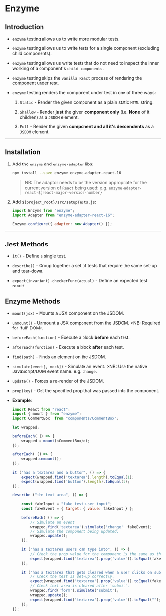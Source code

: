 # Enzyme

## Introduction

* `enzyme` testing allows us to write more modular tests.

* `enzyme` testing allows us to write tests for a single component (excluding child components).

* `enzyme` testing allows us write tests that do not need to inspect the inner working of a component's `child components`.

* `enzyme` testing skips the `vanilla React` process of rendering the component under test.

* `enzyme` testing renders the component under test in one of three ways:

    1. `Static` - Render the given component as a plain static `HTML` string.

    2. `Shallow` - Render __just__ the given __component only__ (i.e. __None__ of it children) as a `JSDOM` element.

    3. `Full` - Render the given __component and all it's descendents__ as a `JSDOM` element.

---

## Installation

1. Add the `enzyme` and `enzyme-adapter` libs:

   ```bash
   npm install --save enzyme enzyme-adapter-react-16
   ```

   > NB: The adaptor needs to be the version appropriate for the current version of `React` being used: e.g. `enzyme-adapter-react-${react-major-version-number}`

2. Add `${project_root}/src/setupTests.js`:

   ```javascript
   import Enzyme from "enzyme";
   import Adapter from "enzyme-adapter-react-16";

   Enzyme.configure({ adapter: new Adapter() });
   ```

---

## Jest Methods

* `it()` - Define a single test.

* `describe()` - Group together a set of tests that require the same set-up and tear-down.

* `expect(invariant).checkerFunc(actual)` - Define an expected test result.


## Enzyme Methods

* `mount(jsx)` - Mounts a JSX component on the JSDOM.

* `unmount()` - Unmount a JSX component from the JSDOM. >NB: Required for 'full' DOMs.

* `beforeEach(function)` - Execute a block __before__ each test.

* `afterEach(function)` - Execute a block __after__ each test.

* `find(path)` - Finds an element on the JSDOM.

* `simulate(event[, mock])` - Simulate an event. >NB: Use the native JavaScript/DOM event name. e.g. `change`.

* `update()` - Forces a re-render of the JSDOM.

* `prop(key)` - Get the specified prop that was passed into the component.

* __Example__:

    ```javascript
    import React from "react";
    import { mount } from "enzyme";
    import CommentBox  from "components/CommentBox";

    let wrapped;

    beforeEach( () => {
        wrapped = mount(<CommentBox/>);
    });

    afterEach( () => {
        wrapped.unmount();
    });

    it ("has a textarea and a button", () => {
        expect(wrapped.find('textarea').length).toEqual(1);
        expect(wrapped.find('button').length).toEqual(1);
    });

    describe ("the text area", () => {

        const fakeInput = "fake test user input";
        const fakeEvent = { target: { value: fakeInput } };

        beforeEach( () => {
            // Simulate an event
            wrapped.find('textarea').simulate('change', fakeEvent);
            // Simulate the component being updated,
            wrapped.update();
        });

        it ("has a textarea users can type into", () => {
            // Check the prop value for the component is the same as the event.
            expect(wrapped.find('textarea').prop('value')).toEqual(fakeInput);
        });

        it ("has a textarea that gets cleared when a user clicks on submit", () => {
            // Check the test is set-up correctly.
            expect(wrapped.find('textarea').prop('value')).toEqual(fakeInput);
            // Check text area is cleared after 'submit'.
            wrapped.find('form').simulate('submit');
            wrapped.update();
            expect(wrapped.find('textarea').prop('value')).toEqual("");
        });
    });
    ```
